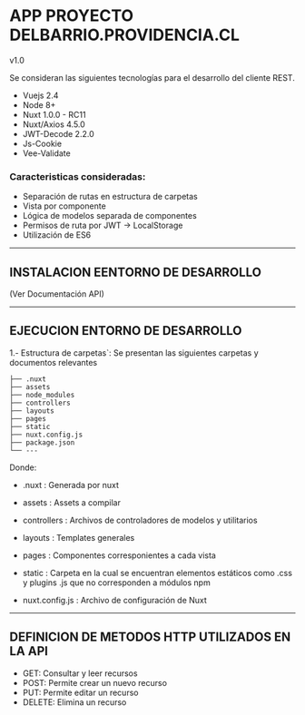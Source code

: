 # APP PROYECTO DELBARRIO.PROVIDENCIA.CL


v1.0

Se consideran las siguientes tecnologías para el desarrollo del cliente REST.

* Vuejs 2.4
* Node 8+
* Nuxt 1.0.0 - RC11
* Nuxt/Axios 4.5.0
* JWT-Decode 2.2.0
* Js-Cookie
* Vee-Validate

### Caracteristicas consideradas:
* Separación de rutas en estructura de carpetas
* Vista por componente
* Lógica de modelos separada de componentes
* Permisos de ruta por JWT -> LocalStorage
* Utilización de ES6

___________________________________________________________________________
## INSTALACION EENTORNO DE DESARROLLO  ##

(Ver Documentación API)


___________________________________________________________________________
## EJECUCION ENTORNO DE DESARROLLO  ##


1.- Estructura de carpetas`:  Se presentan las siguientes carpetas y documentos relevantes
	
```
├── .nuxt
├── assets
├── node_modules
├── controllers
├── layouts
├── pages
├── static
├── nuxt.config.js
├── package.json
└── ---
```

Donde:

* .nuxt                 :  Generada por nuxt

* assets                :  Assets a compilar

* controllers           :  Archivos de controladores de modelos y utilitarios

* layouts               :  Templates generales

* pages					:  Componentes corresponientes a cada vista

* static			    :  Carpeta en la cual se encuentran elementos estáticos como .css y plugins .js que no corresponden a módulos npm

* nuxt.config.js		:  Archivo de configuración de Nuxt


___________________________________________________________________________
## DEFINICION DE METODOS HTTP UTILIZADOS EN LA API ##
* GET:      Consultar y leer recursos
* POST:     Permite crear un nuevo recurso
* PUT:      Permite editar un recurso
* DELETE:   Elimina un recurso